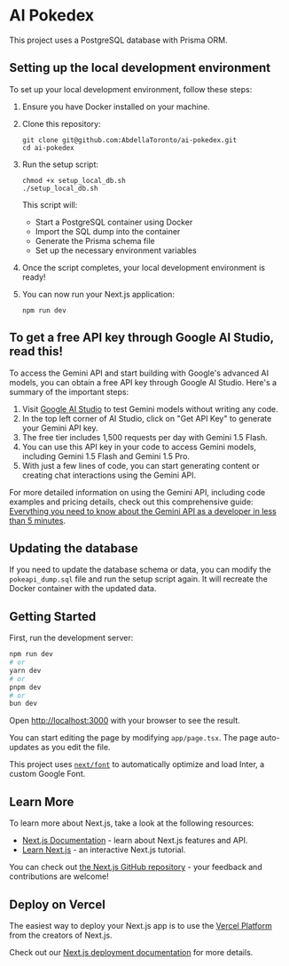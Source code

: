 # AI Pokedex

This project uses a PostgreSQL database with Prisma ORM.

## Setting up the local development environment

To set up your local development environment, follow these steps:

1. Ensure you have Docker installed on your machine.

2. Clone this repository:
   ```
   git clone git@github.com:AbdellaToronto/ai-pokedex.git
   cd ai-pokedex
   ```

3. Run the setup script:
   ```
   chmod +x setup_local_db.sh
   ./setup_local_db.sh
   ```

   This script will:
   - Start a PostgreSQL container using Docker
   - Import the SQL dump into the container
   - Generate the Prisma schema file
   - Set up the necessary environment variables

4. Once the script completes, your local development environment is ready!

5. You can now run your Next.js application:
   ```
   npm run dev
   ```

## To get a free API key through Google AI Studio, read this!

To access the Gemini API and start building with Google's advanced AI models, you can obtain a free API key through Google AI Studio. Here's a summary of the important steps:

1. Visit [Google AI Studio](https://aistudio.google.com/) to test Gemini models without writing any code.
2. In the top left corner of AI Studio, click on "Get API Key" to generate your Gemini API key.
3. The free tier includes 1,500 requests per day with Gemini 1.5 Flash.
4. You can use this API key in your code to access Gemini models, including Gemini 1.5 Flash and Gemini 1.5 Pro.
5. With just a few lines of code, you can start generating content or creating chat interactions using the Gemini API.

For more detailed information on using the Gemini API, including code examples and pricing details, check out this comprehensive guide: [Everything you need to know about the Gemini API as a developer in less than 5 minutes](https://medium.com/around-the-prompt/everything-you-need-to-know-about-the-gemini-api-as-a-developer-in-less-than-5-minutes-5e75343ccff9).

## Updating the database

If you need to update the database schema or data, you can modify the `pokeapi_dump.sql` file and run the setup script again. It will recreate the Docker container with the updated data.

## Getting Started

First, run the development server:

```bash
npm run dev
# or
yarn dev
# or
pnpm dev
# or
bun dev
```

Open [http://localhost:3000](http://localhost:3000) with your browser to see the result.

You can start editing the page by modifying `app/page.tsx`. The page auto-updates as you edit the file.

This project uses [`next/font`](https://nextjs.org/docs/basic-features/font-optimization) to automatically optimize and load Inter, a custom Google Font.

## Learn More

To learn more about Next.js, take a look at the following resources:

- [Next.js Documentation](https://nextjs.org/docs) - learn about Next.js features and API.
- [Learn Next.js](https://nextjs.org/learn) - an interactive Next.js tutorial.

You can check out [the Next.js GitHub repository](https://github.com/vercel/next.js/) - your feedback and contributions are welcome!

## Deploy on Vercel

The easiest way to deploy your Next.js app is to use the [Vercel Platform](https://vercel.com/new?utm_medium=default-template&filter=next.js&utm_source=create-next-app&utm_campaign=create-next-app-readme) from the creators of Next.js.

Check out our [Next.js deployment documentation](https://nextjs.org/docs/deployment) for more details.
